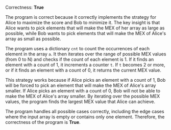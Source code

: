 Correctness: **True**

The program is correct because it correctly implements the strategy for Alice to maximize the score and Bob to minimize it. The key insight is that Alice wants to pick elements that will make the MEX of her array as large as possible, while Bob wants to pick elements that will make the MEX of Alice's array as small as possible.

The program uses a dictionary `cnt` to count the occurrences of each element in the array `a`. It then iterates over the range of possible MEX values (from 0 to N) and checks if the count of each element is 1. If it finds an element with a count of 1, it increments a counter `t`. If `t` becomes 2 or more, or if it finds an element with a count of 0, it returns the current MEX value.

This strategy works because if Alice picks an element with a count of 1, Bob will be forced to pick an element that will make the MEX of Alice's array smaller. If Alice picks an element with a count of 0, Bob will not be able to make the MEX of Alice's array smaller. By iterating over the possible MEX values, the program finds the largest MEX value that Alice can achieve.

The program handles all possible cases correctly, including the edge cases where the input array is empty or contains only one element. Therefore, the correctness of the program is **True**.